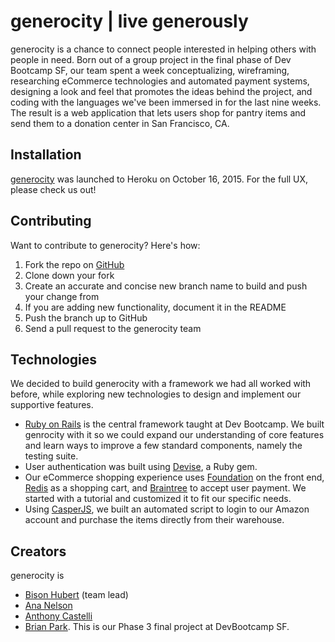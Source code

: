 generocity | live generously
=============================


generocity is a chance to connect people interested in helping others with people in need. Born out of a group project in the final phase of Dev Bootcamp SF, our team spent a week conceptualizing, wireframing, researching eCommerce technologies and automated payment systems, designing a look and feel that promotes the ideas behind the project, and coding with the languages we've been immersed in for the last nine weeks. The result is a web application that lets users shop for pantry items and send them to a donation center in San Francisco, CA.



## Installation
[generocity](https://generocity.herokuapp.com/) was launched to Heroku on October 16, 2015. For the full UX, please check us out!



## Contributing
Want to contribute to generocity? Here's how:
1. Fork the repo on [GitHub](https://github.com/davidbison/generocity)
2. Clone down your fork
3. Create an accurate and concise new branch name to build and push your change from
4. If you are adding new functionality, document it in the README
5. Push the branch up to GitHub
6. Send a pull request to the generocity team



## Technologies
We decided to build generocity with a framework we had all worked with before, while exploring new technologies to design and implement our supportive features.

* [Ruby on Rails](http://guides.rubyonrails.org/) is the central framework taught at Dev Bootcamp. We built genrocity with it so we could expand our understanding of core features and learn ways to improve a few standard components, namely the testing suite.
* User authentication was built using [Devise](https://rubygems.org/gems/devise/versions/3.5.2), a Ruby gem.
* Our eCommerce shopping experience uses [Foundation](http://foundation.zurb.com/) on the front end, [Redis](http://redis.io/) as a shopping cart, and [Braintree](https://www.braintreepayments.com/) to accept user payment. We started with a tutorial and customized it to fit our specific needs.
* Using [CasperJS](http://casperjs.org/), we built an automated script to login to our Amazon account and purchase the items directly from their warehouse.



## Creators
generocity is

* [Bison Hubert](https://github.com/davidbison) (team lead)
* [Ana Nelson](https://github.com/anaclair)
* [Anthony Castelli](https://github.com/anthonycastelli01)
* [Brian Park](https://github.com/br1anp4rk718). This is our Phase 3 final project at DevBootcamp SF.